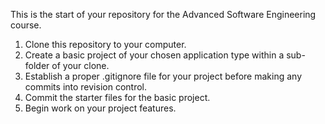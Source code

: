 This is the start of your repository for the Advanced Software Engineering course.
1. Clone this repository to your computer.
2. Create a basic project of your chosen application type within a sub-folder of your clone.
3. Establish a proper .gitignore file for your project before making any commits into revision control.
4. Commit the starter files for the basic project.
5. Begin work on your project features.